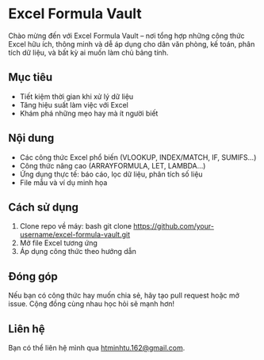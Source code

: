# Excel Formula Vault
Chào mừng đến với Excel Formula Vault – nơi tổng hợp những công thức Excel hữu ích, thông minh và dễ áp dụng cho dân văn phòng, kế toán, phân tích dữ liệu, và bất kỳ ai muốn làm chủ bảng tính.

## Mục tiêu
- Tiết kiệm thời gian khi xử lý dữ liệu
- Tăng hiệu suất làm việc với Excel
- Khám phá những mẹo hay mà ít người biết

## Nội dung
- Các công thức Excel phổ biến (VLOOKUP, INDEX/MATCH, IF, SUMIFS…)
- Công thức nâng cao (ARRAYFORMULA, LET, LAMBDA…)
- Ứng dụng thực tế: báo cáo, lọc dữ liệu, phân tích số liệu
- File mẫu và ví dụ minh họa

## Cách sử dụng
1. Clone repo về máy:
bash
git clone https://github.com/your-username/excel-formula-vault.git
2. Mở file Excel tương ứng
3. Áp dụng công thức theo hướng dẫn

## Đóng góp
Nếu bạn có công thức hay muốn chia sẻ, hãy tạo pull request hoặc mở issue. Cộng đồng cùng nhau học hỏi sẽ mạnh hơn!

## Liên hệ
Bạn có thể liên hệ mình qua htminhtu.162@gmail.com.
